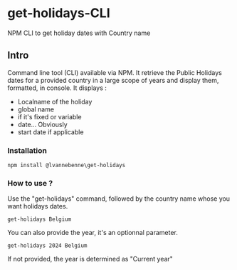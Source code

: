 # get-holidays-CLI
NPM CLI to get holiday dates with Country name

## Intro

Command line tool (CLI) available via NPM. It retrieve the Public Holidays dates for a provided country in a large scope of years and display them, formatted, in console. It displays :
* Localname of the holiday
* global name
* if it's fixed or variable
* date... Obviously
* start date if applicable

### Installation 

```
npm install @lvannebenne\get-holidays
```

### How to use ? 

Use the "get-holidays" command, followed by the country name whose you want holidays dates.

``` 
get-holidays Belgium 
```

You can also provide the year, it's an optionnal parameter.

``` 
get-holidays 2024 Belgium 
```
If not provided, the year is determined as "Current year"

